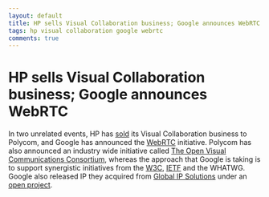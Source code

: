 ```yaml
---
layout: default
title: HP sells Visual Collaboration business; Google announces WebRTC
tags: hp visual collaboration google webrtc
comments: true
---
```

# HP sells Visual Collaboration business; Google announces WebRTC

In two unrelated events, HP has [sold](http://www.polycom.com/company/news_room/press_releases/2011/20110601-3.html) its Visual Collaboration business to Polycom, and Google has announced the [WebRTC](https://webrtc.org/) initiative. Polycom has also announced an industry wide initiative called [The Open Visual Communications Consortium](http://www.polycom.com/company/industry_affiliations/ovcc/index.html), whereas the approach that Google is taking is to support synergistic initiatives from the [W3C](http://www.w3.org/2011/04/webrtc-charter.html), [IETF](http://tools.ietf.org/wg/rtcweb/charters) and the WHATWG. Google also released IP they acquired from [Global IP Solutions](http://www.gipscorp.com/) under an [open project](https://webrtc.googlesource.com/src).
